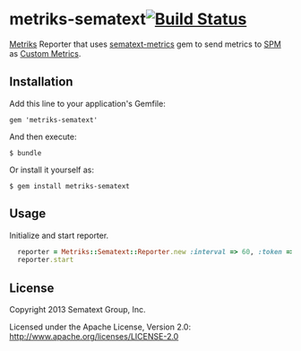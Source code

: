 # metriks-sematext[![Build Status](https://travis-ci.org/sematext/metriks-sematext.png?branch=master)](https://travis-ci.org/sematext/metriks-sematext)

[Metriks](https://github.com/eric/metriks) Reporter that uses [sematext-metrics](http://github.com/sematext/sematext-metrics-gem) gem to send metrics to [SPM](http://sematext.com/spm/index.html) as [Custom Metrics](https://sematext.atlassian.net/wiki/display/PUBSPM/Custom+Metrics).

## Installation

Add this line to your application's Gemfile:

    gem 'metriks-sematext'

And then execute:

    $ bundle

Or install it yourself as:

    $ gem install metriks-sematext

## Usage

Initialize and start reporter.

``` ruby
  reporter = Metriks::Sematext::Reporter.new :interval => 60, :token => "[your-token]"
  reporter.start  
```

## License

Copyright 2013 Sematext Group, Inc.

Licensed under the Apache License, Version 2.0: http://www.apache.org/licenses/LICENSE-2.0
